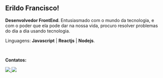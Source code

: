 ## Erildo Francisco!

<p align="left"> 

 <strong>Desenvolvedor FrontEnd</strong>. Entusiasmado com o mundo da tecnologia, e com o poder que ela pode dar na nossa vida, procuro resolver problemas do dia a dia usando tecnologia.
</p>

<p align="left">
  Linguagens: <strong>Javascript</strong> | <strong>Reactjs</strong> | <strong>Nodejs</strong>.
</p>

<br>

<p align="left">
<strong>Contatos:</strong>
</p>

<p align="left">
  <a href="https://www.instagram.com/erildo_francisco/?hl=pt_BR" alt="Instagram">
    <img src="https://img.shields.io/badge/-Instagram-3f729b?style=for-the-badge&logo=Instagram&logoColor=FFFFFF&link=https://www.instagram.com/erildo_francisco/?hl=pt_BR"/>
  </a>
  <a href="https://www.linkedin.com/in/erildojs/" alt="Linkedin">
    <img src="https://img.shields.io/badge/-Linkedin-83941f?style=for-the-badge&logo=Linkedin&logoColor=FFFFFF&link=https://www.linkedin.com/in/erildojs/"/>
  </a>
</p>

